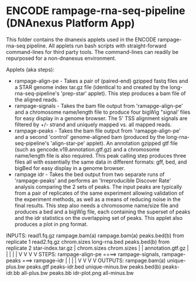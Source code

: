 <!-- dx-header -->
# ENCODE rampage-rna-seq-pipeline (DNAnexus Platform App)

This folder contains the dnanexis applets used in the ENCODE rampage-rna-seq pipeline. All applets run 
bash scripts with straight-forward command-lines for third party tools.  The command-lines can readily 
be repurposed for a non-dnanexus environment.

Applets (aka steps):
- rampage-align-pe - Takes a pair of (paired-end) gzipped fastq files and a STAR genome index tar.gz file (identical 
                     to and created by the long-rna-seq-pipeline's 'prep-star' applet).  This step produces a bam file 
                     of the aligned reads. 
- rampage-signals  - Takes the bam file output from 'ramapge-align-pe' and a chromosome name/length file to produce 
                     four bigWig "signal' files for easy display in a genome browser.  The 5' TSS alignment signals
                     are filtered by +/- strand and uniquely mapped vs. all mapped reads.
- rampage-peaks    - Takes the bam file output from 'ramapge-align-pe' and a second 'control' genome-aligned bam 
                     (produced by the long-rna-seq-pipeline's 'align-star-pe' applet).  An annotation gzipped gtf 
                     file (such as gencode.v19.annotation.gtf.gz) and a chromosome name/length file is also required. 
                     This peak calling step produces three files all with essentially the same data in different 
                     formats: gff, bed, and bigBed for easy display in a genome browser.  
- rampage idr      - Takes the bed output from two separate runs of 'rampage-peaks' and performs an 'Irreproducible 
                     Discover Rate' analysis comparing the 2 sets of peaks.  The input peaks are typically from a 
                     pair of replicates of the same experiment allowing validation of the experiment methods, as well
                     as a means of reducing noise in the final results.  This step also needs a chromosome name/size 
                     file and produces a bed and a bigWig file, each containing the superset of peaks and the idr 
                     statistics on the overlapping set of peaks.  This applet also produces a plot in png format.
                     
INPUTS:  read1.fq.gz            rampage.bam(a)    rampage.bam(a)     peaks.bed(b) from replicate 1
         read2.fq.gz            chrom.sizes       long-rna.bed       peaks.bed(b) from replicate 2
         star-index.tar.gz          |             chrom.sizes        chrom.sizes
            |                       |             annotation.gtf.gz      |
            |                       |                 |                  |
            V                       V                 V                  V
STEPS:   rampage-align-pe ====> rampage-signals,  rampage-peaks ===> rampage-idr
            |                       |                 |                  |
            V                       V                 V                  V
OUTPUTS: rampage.bam(a)         unique-plus.bw    peaks.gtf          peaks-idr.bed
                                unique-minus.bw   peaks.bed(b)       peaks-idr.bb
                                all-plus.bw       peaks.bb           idr-plot.png
                                all-minus.bw

